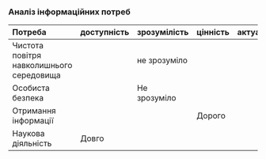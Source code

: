 ### Аналіз інформаційних потреб

|Потреба|доступність|зрозумілість|цінність|актуальність|
|:-     |:-         |:-          |:-      |:-          |
|Чистота повітря навколишнього середовища|     |не зрозуміло
|Особиста безпека| |Не зрозуміло
|Отримання інформації| |  | Дорого|
|Наукова діяльність| Довго |
